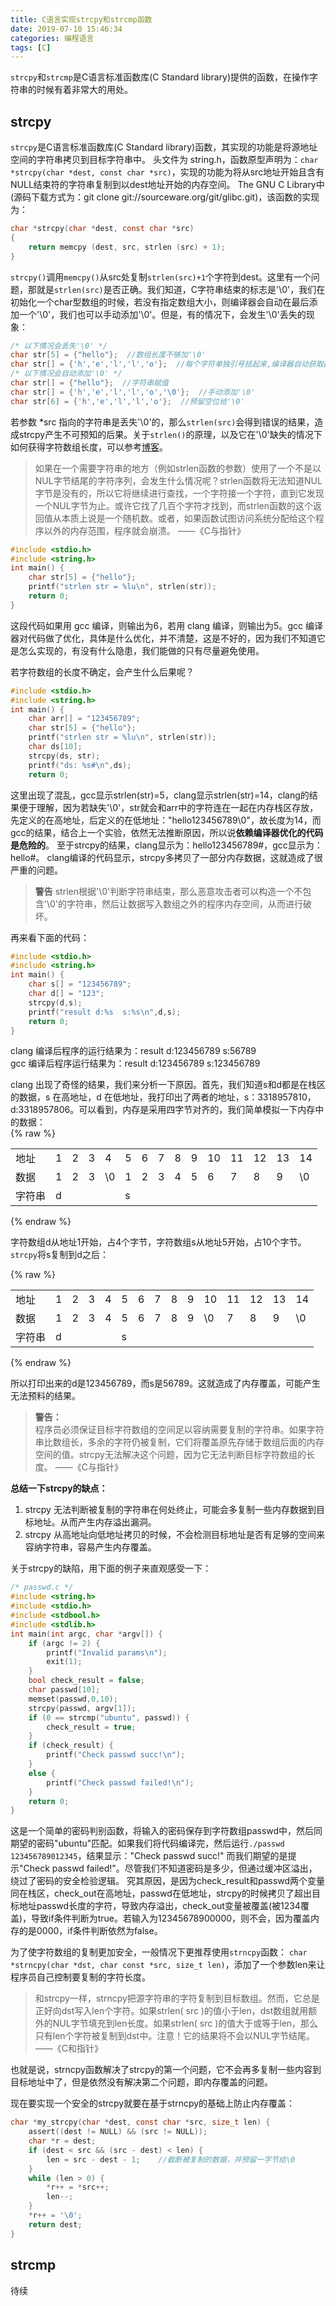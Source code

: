 ```yaml
---
title: C语言实现strcpy和strcmp函数
date: 2019-07-10 15:46:34
categories: 编程语言
tags: [C]
---
```

`strcpy`和`strcmp`是C语言标准函数库(C Standard library)提供的函数，在操作字符串的时候有着非常大的用处。
<!-- more -->

## strcpy

`strcpy`是C语言标准函数库(C Standard library)函数，其实现的功能是将源地址空间的字符串拷贝到目标字符串中。
头文件为 string.h，函数原型声明为：`char *strcpy(char *dest, const char *src)`，实现的功能为将从src地址开始且含有NULL结束符的字符串复制到以dest地址开始的内存空间。
The GNU C Library中 (源码下载方式为：git clone git://sourceware.org/git/glibc.git)，该函数的实现为：
``` C 
char *strcpy(char *dest, const char *src)
{
    return memcpy (dest, src, strlen (src) + 1);
}
```
`strcpy()`调用`memcpy()`从src处复制`strlen(src)+1`个字符到dest。这里有一个问题，那就是`strlen(src)`是否正确。我们知道，C字符串结束的标志是'\0'，我们在初始化一个char型数组的时候，若没有指定数组大小，则编译器会自动在最后添加一个'\0'，我们也可以手动添加'\0'。但是，有的情况下，会发生'\0'丢失的现象：
``` C
/* 以下情况会丢失'\0' */
char str[5] = {"hello"};  //数组长度不够加'\0'
char str[] = {'h','e','l','l','o'};  //每个字符单独引号括起来,编译器自动获取数组长度为5
/* 以下情况会自动添加'\0' */
char str[] = {"hello"};  //字符串赋值
char str[] = {'h','e','l','l','o','\0'};  //手动添加'\0'
char str[6] = {'h','e','l','l','o'};  //预留空位给'\0'
```
若参数 *src 指向的字符串是丢失'\0'的，那么`strlen(src)`会得到错误的结果，造成strcpy产生不可预知的后果。关于`strlen()`的原理，以及它在'\0'缺失的情况下如何获得字符数组长度，可以参考[博客](https://blog.csdn.net/hashmat/article/details/6054046)。

> 如果在一个需要字符串的地方（例如strlen函数的参数）使用了一个不是以NUL字节结尾的字符序列，会发生什么情况呢？strlen函数将无法知道NUL字节是没有的，所以它将继续进行查找，一个字符接一个字符，直到它发现一个NUL字节为止。或许它找了几百个字符才找到，而strlen函数的这个返回值从本质上说是一个随机数。或者，如果函数试图访问系统分配给这个程序以外的内存范围，程序就会崩溃。  ——《C与指针》

``` c
#include <stdio.h>
#include <string.h>
int main() {
    char str[5] = {"hello"};
    printf("strlen str = %lu\n", strlen(str));
    return 0;
}
```
这段代码如果用 gcc 编译，则输出为6，若用 clang 编译，则输出为5。gcc 编译器对代码做了优化，具体是什么优化，并不清楚，这是不好的，因为我们不知道它是怎么实现的，有没有什么隐患，我们能做的只有尽量避免使用。

若字符数组的长度不确定，会产生什么后果呢？
``` C
#include <stdio.h>
#include <string.h>
int main() {
    char arr[] = "123456789";
    char str[5] = {"hello"};
    printf("strlen str = %lu\n", strlen(str));
    char ds[10];
    strcpy(ds, str);
    printf("ds: %s#\n",ds);
    return 0;
```
这里出现了混乱，gcc显示strlen(str)=5，clang显示strlen(str)=14，clang的结果便于理解，因为若缺失'\0'，str就会和arr中的字符连在一起在内存栈区存放，先定义的在高地址，后定义的在低地址："hello123456789\0"，故长度为14，而gcc的结果，结合上一个实验，依然无法推断原因，所以说**依赖编译器优化的代码是危险的**。
至于strcpy的结果，clang显示为：hello123456789#，gcc显示为：hello#。
clang编译的代码显示，strcpy多拷贝了一部分内存数据，这就造成了很严重的问题。

> **警告**
> strlen根据'\0'判断字符串结束，那么恶意攻击者可以构造一个不包含'\0'的字符串，然后让数据写入数组之外的程序内存空间，从而进行破坏。


再来看下面的代码：
``` C
#include <stdio.h>
#include <string.h>
int main() {
    char s[] = "123456789";
    char d[] = "123";
    strcpy(d,s);
    printf("result d:%s  s:%s\n",d,s);
    return 0;
}
```
clang 编译后程序的运行结果为：result d:123456789  s:56789   
gcc 编译后程序运行结果为：result  d:123456789  s:123456789

clang 出现了奇怪的结果，我们来分析一下原因。首先，我们知道s和d都是在栈区的数据，s 在高地址，d 在低地址，我打印出了两者的地址，s：3318957810，d:3318957806。可以看到，内存是采用四字节对齐的，我们简单模拟一下内存中的数据：  
{% raw %}
<table>
    <tr>
        <td>地址</td>
        <td>1</td> <td>2</td> <td>3</td> <td>4</td>
        <td>5</td> <td>6</td> <td>7</td> <td>8</td>
        <td>9</td> <td>10</td> <td>11</td> <td>12</td>
        <td>13</td> <td>14</td>
    </tr>
    <tr>
        <td>数据</td>
        <td>1</td> <td>2</td> <td>3</td> <td>\0</td>
        <td>1</td> <td>2</td> <td>3</td> <td>4</td>
        <td>5</td> <td>6</td> <td>7</td> <td>8</td>
        <td>9</td> <td>\0</td>
    </tr>
    <tr>
        <td>字符串</td>
        <td colspan="4">d</td>
        <td colspan="10">s</td>
    </tr>
</table>
{% endraw %}

字符数组d从地址1开始，占4个字节，字符数组s从地址5开始，占10个字节。`strcpy`将s复制到d之后：

{% raw %}
<table>
    <tr>
        <td>地址</td>
        <td>1</td> <td>2</td> <td>3</td> <td>4</td>
        <td>5</td> <td>6</td> <td>7</td> <td>8</td>
        <td>9</td> <td>10</td> <td>11</td> <td>12</td>
        <td>13</td> <td>14</td>
    </tr>
    <tr>
        <td>数据</td>
        <td>1</td> <td>2</td> <td>3</td> <td>4</td>
        <td>5</td> <td>6</td> <td>7</td> <td>8</td>
        <td>9</td> <td>\0</td> <td>7</td> <td>8</td>
        <td>9</td> <td>\0</td>
    </tr>
    <tr>
        <td>字符串</td>
        <td colspan="4">d</td>
        <td colspan="10">s</td>
    </tr>
</table>
{% endraw %}

所以打印出来的d是123456789，而s是56789。这就造成了内存覆盖，可能产生无法预料的结果。  

> **警告：**  
> 程序员必须保证目标字符数组的空间足以容纳需要复制的字符串。如果字符串比数组长，多余的字符仍被复制，它们将覆盖原先存储于数组后面的内存空间的值。strcpy无法解决这个问题，因为它无法判断目标字符数组的长度。  ——《C与指针》



**总结一下strcpy的缺点：**  
1. strcpy 无法判断被复制的字符串在何处终止，可能会多复制一些内存数据到目标地址。从而产生内存溢出漏洞。
2. strcpy 从高地址向低地址拷贝的时候，不会检测目标地址是否有足够的空间来容纳字符串，容易产生内存覆盖。


关于strcpy的缺陷，用下面的例子来直观感受一下：
``` c
/* passwd.c */
#include <string.h>
#include <stdio.h>
#include <stdbool.h>
#include <stdlib.h>
int main(int argc, char *argv[]) {
    if (argc != 2) {
        printf("Invalid params\n");
        exit(1);
    }
    bool check_result = false;
    char passwd[10];
    memset(passwd,0,10);
    strcpy(passwd, argv[1]);
    if (0 == strcmp("ubuntu", passwd)) {
        check_result = true;
    }
    if (check_result) {
        printf("Check passwd succ!\n");
    }
    else {
        printf("Check passwd failed!\n");
    }
    return 0;
}
```
这是一个简单的密码判别函数，将输入的密码保存到字符数组passwd中，然后同期望的密码"ubuntu"匹配。如果我们将代码编译完，然后运行`./passwd 123456789012345`，结果显示："Check passwd succ!"
而我们期望的是提示"Check passwd failed!"。尽管我们不知道密码是多少，但通过缓冲区溢出，绕过了密码的安全检验逻辑。
究其原因，是因为check_result和passwd两个变量同在栈区，check_out在高地址，passwd在低地址，strcpy的时候拷贝了超出目标地址passwd长度的字符，导致内存溢出，check_out变量被覆盖(被1234覆盖)，导致if条件判断为true。若输入为12345678900000，则不会，因为覆盖内存的是0000，if条件判断依然为false。



为了使字符数组的复制更加安全，一般情况下更推荐使用`strncpy`函数：
`char *strncpy(char *dst, char const *src, size_t len)`，添加了一个参数len来让程序员自己控制要复制的字符长度。
> 和strcpy一样，strncpy把源字符串的字符复制到目标数组。然而，它总是正好向dst写入len个字符。如果strlen( src )的值小于len，dst数组就用额外的NUL字节填充到len长度。如果strlen( src )的值大于或等于len，那么只有len个字符被复制到dst中。注意！它的结果将不会以NUL字节结尾。  ——《C和指针》

也就是说，strncpy函数解决了strcpy的第一个问题，它不会再多复制一些内容到目标地址中了，但是依然没有解决第二个问题，即内存覆盖的问题。


现在要实现一个安全的strcpy就要在基于strncpy的基础上防止内存覆盖：
``` C
char *my_strcpy(char *dest, const char *src, size_t len) {
    assert((dest != NULL) && (src != NULL));
    char *r = dest;
    if (dest < src && (src - dest) < len) {
        len = src - dest - 1;    //截断被复制的数据，并预留一字节给\0
    }
    while (len > 0) {
        *r++ = *src++;
        len--;
    }
    *r++ = '\0';
    return dest;
}
```


## strcmp

待续

 

